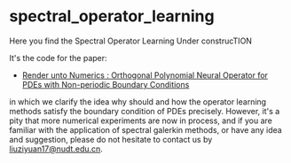 # spectral_operator_learning
Here you find the Spectral Operator Learning Under construcTION


It's the code for the paper:
- [Render unto Numerics : Orthogonal Polynomial Neural Operator for PDEs with Non-periodic Boundary Conditions](https://arxiv.org/abs/2206.12698)

in which we clarify the idea why should and how the operator learning methods satisfy the boundary condition of PDEs precisely. However, it's a pity that more numerical experiments are now in process, and if you are familiar with the application of spectral galerkin methods, or have any idea and suggestion, please do not hesitate to contact us by liuziyuan17@nudt.edu.cn.
